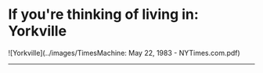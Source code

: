 If you're thinking of living in: Yorkville
===

![Yorkville](../images/TimesMachine: May 22, 1983 - NYTimes.com.pdf)

---

